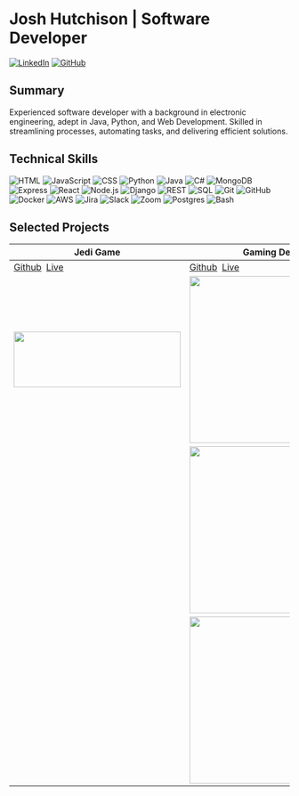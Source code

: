 # Josh Hutchison | Software Developer

[![LinkedIn](https://img.shields.io/badge/LinkedIn-Connect-blue?style=flat-square&logo=linkedin)](https://www.linkedin.com/in/josh-g-hutchison/)
[![GitHub](https://img.shields.io/badge/GitHub-Follow-green?style=flat-square&logo=github)](https://github.com/JoshHutchison)


## Summary

Experienced software developer with a background in electronic engineering, adept in Java, Python, and Web Development. Skilled in streamlining processes, automating tasks, and delivering efficient solutions.

## Technical Skills

![HTML](https://img.shields.io/badge/HTML-blue?style=flat-square&logo=html5&logoColor=white&labelColor=blue)
![JavaScript](https://img.shields.io/badge/JavaScript-blue?style=flat-square&logo=javascript&logoColor=white&labelColor=blue)
![CSS](https://img.shields.io/badge/CSS-blue?style=flat-square&logo=css3&logoColor=white&labelColor=blue)
![Python](https://img.shields.io/badge/Python-blue?style=flat-square&logo=python&logoColor=white&labelColor=blue)
![Java](https://img.shields.io/badge/Java-blue?style=flat-square&logo=java&logoColor=white&labelColor=blue)
![C#](https://img.shields.io/badge/C%23-blue?style=flat-square&logo=csharp&logoColor=white&labelColor=blue)
![MongoDB](https://img.shields.io/badge/MongoDB-blue?style=flat-square&logo=mongodb&logoColor=white&labelColor=blue)
![Express](https://img.shields.io/badge/Express-blue?style=flat-square&logo=express&logoColor=white&labelColor=blue)
![React](https://img.shields.io/badge/React-blue?style=flat-square&logo=react&logoColor=white&labelColor=blue)
![Node.js](https://img.shields.io/badge/Node.js-blue?style=flat-square&logo=nodedotjs&logoColor=white&labelColor=blue)
![Django](https://img.shields.io/badge/Django-blue?style=flat-square&logo=django&logoColor=white&labelColor=blue)
![REST](https://img.shields.io/badge/REST-blue?style=flat-square&logo=rest&logoColor=white&labelColor=blue)
![SQL](https://img.shields.io/badge/SQL-blue?style=flat-square&logo=sql&logoColor=white&labelColor=blue)
![Git](https://img.shields.io/badge/Git-blue?style=flat-square&logo=git&logoColor=white&labelColor=blue)
![GitHub](https://img.shields.io/badge/GitHub-blue?style=flat-square&logo=github&logoColor=white&labelColor=blue)
![Docker](https://img.shields.io/badge/Docker-blue?style=flat-square&logo=docker&logoColor=white&labelColor=blue)
![AWS](https://img.shields.io/badge/AWS-blue?style=flat-square&logo=amazonaws&logoColor=white&labelColor=blue)
![Jira](https://img.shields.io/badge/Jira-blue?style=flat-square&logo=jira&logoColor=white&labelColor=blue)
![Slack](https://img.shields.io/badge/Slack-blue?style=flat-square&logo=slack&logoColor=white&labelColor=blue)
![Zoom](https://img.shields.io/badge/Zoom-blue?style=flat-square&logo=zoom&logoColor=white&labelColor=blue)
![Postgres](https://img.shields.io/badge/PostgreSQL-blue?style=flat-square&logo=postgresql&logoColor=white&labelColor=blue)
![Bash](https://img.shields.io/badge/Bash-blue?style=flat-square&logo=gnubash&logoColor=white&labelColor=blue)




## Selected Projects

| Jedi Game       | Gaming Deals       | MERN Pizza Haus       | Monster Adoption       |
|-----------------------|-----------------------|-----------------------|-----------------------|
| <a href="https://github.com/JoshHutchison/Jedi-survival">Github</a><span>&nbsp;&nbsp;</span><a href="https://jedi-survive.surge.sh/">Live</a> | <a href="https://github.com/JoshHutchison/GamingDeals">Github</a><span>&nbsp;&nbsp;</span><a href="https://github.com/JoshHutchison/GamingDeals">Live</a>| <a href="https://github.com/JoshHutchison/Pizza-HAUS">Github</a><span>&nbsp;&nbsp;</span><a href="https://github.com/JoshHutchison/Pizza-HAUS">Live</a>| <a href="https://github.com/JoshHutchison/MonsterAdoption">Github</a><span>&nbsp;&nbsp;</span><a href="https://github.com/JoshHutchison/MonsterAdoption">Live</a>|
| <img src="https://github.com/JoshHutchison/JoshHutchison/assets/47956394/ad8666d4-3f31-47f4-ad5c-8f62c7cfed1f" width=300 height=100> | <img src="https://github.com/JoshHutchison/JoshHutchison/assets/47956394/d9b59615-fcb5-4ad6-b788-fda1acee83f8" width=300> | <img src="https://github.com/JoshHutchison/JoshHutchison/assets/47956394/8011d9bf-d00a-47f5-9e91-602adfc848ab" width=300> | <img src="https://github.com/JoshHutchison/JoshHutchison/assets/47956394/d2269495-6cc1-4e02-999b-16234bfd20e0" width=300> |
|  | <img src="https://github.com/JoshHutchison/JoshHutchison/assets/47956394/748a1a77-e17d-4df5-9e6d-97766781f960" width=300> | <img src="https://github.com/JoshHutchison/JoshHutchison/assets/47956394/bfcc5e1d-1e57-4590-a8a2-c23e64bc0ab8" width=300> | <img src="https://github.com/JoshHutchison/JoshHutchison/assets/47956394/72957f74-7a0e-42be-868a-22a7990f509b" width=300> |
|  | <img src="https://github.com/JoshHutchison/JoshHutchison/assets/47956394/e9640fcc-480a-43ad-b16e-2b28d0957e5b" width=300> | <img src="https://github.com/JoshHutchison/JoshHutchison/assets/47956394/000e5be7-aeaf-4a10-881b-b6ae1866f276" width=300> | <img src="https://github.com/JoshHutchison/JoshHutchison/assets/47956394/58b98f81-be07-4170-9b9f-352c20fd49b8" width=300> |

